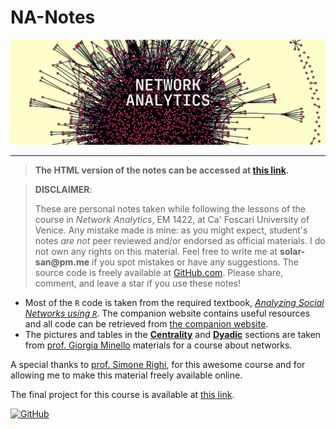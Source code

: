 # NA-Notes

![](https://raw.githubusercontent.com/solar-san/NA-Notes/main/docs/Figures/NA-Notes_header.png)

---

> __The HTML version of the notes can be accessed at [this link](https://solar-san.github.io/NA-Notes/Network_Analysis.html).__

> __DISCLAIMER__:
>
> These are personal notes taken while following the lessons of the course in _Network Analytics_, EM 1422, at Ca' Foscari University of Venice. Any mistake made is mine: as you might expect, student's notes _are not_ peer reviewed and/or endorsed as official materials. I do not own any rights on this material. Feel free to write me at __solar-san@pm.me__ if you spot mistakes or have any suggestions. The source code is freely available at [GitHub.com](https://github.com/solar-san). Please share, comment, and leave a star if you use these notes!

- Most of the `R` code is taken from the required textbook, [_Analyzing Social Networks using `R`_](https://uk.sagepub.com/en-gb/eur/analyzing-social-networks-using-r/book271675). The companion website contains useful resources and all code can be retrieved from [the companion website](https://sites.google.com/view/asnr-2022/home).
- The pictures and tables in the [__Centrality__](https://solar-san.github.io/NA-Notes/docs/Network_Analysis.html#centrality) and [__Dyadic__](https://solar-san.github.io/NA-Notes/docs/Network_Analysis.html#centrality) sections are taken from [prof. Giorgia Minello](https://www.unive.it/data/persone/11535404) materials for a course about networks.

A special thanks to [prof. Simone Righi](https://www.simonerighi.com), for this awesome course and for allowing me to make this material freely available online.

The final project for this course is available at [this link]().


[![GitHub](https://img.shields.io/badge/GitHub-View_on_GitHub-blue?style=flat&logo=GitHub)](https://github.com/solar-san/NA-Notes)
